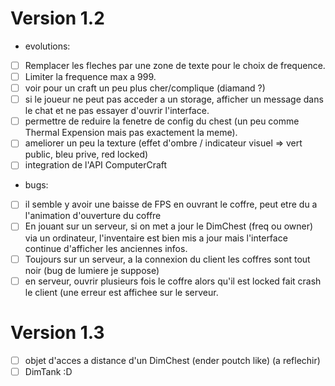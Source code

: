Version 1.2
===========

- evolutions:
- [ ] Remplacer les fleches par une zone de texte pour le choix de frequence.
- [ ] Limiter la frequence max a 999.
- [ ] voir pour un craft un peu plus cher/complique (diamand ?)
- [ ] si le joueur ne peut pas acceder a un storage, afficher un message dans le chat et ne pas essayer d'ouvrir l'interface.
- [ ] permettre de reduire la fenetre de config du chest (un peu comme Thermal Expension mais pas exactement la meme).
- [ ] ameliorer un peu la texture (effet d'ombre / indicateur visuel => vert public, bleu prive, red locked)
- [ ] integration de l'API ComputerCraft

- bugs:
- [ ] il semble y avoir une baisse de FPS en ouvrant le coffre, peut etre du a l'animation d'ouverture du coffre
- [ ] En jouant sur un serveur, si on met a jour le DimChest (freq ou owner) via un ordinateur, l'inventaire est bien mis a jour
mais l'interface continue d'afficher les anciennes infos.
- [ ] Toujours sur un serveur, a la connexion du client les coffres sont tout noir (bug de lumiere je suppose)
- [ ] en serveur, ouvrir plusieurs fois le coffre alors qu'il est locked fait crash le client (une erreur est affichee sur le serveur.

Version 1.3
===========

- [ ] objet d'acces a distance d'un DimChest (ender poutch like) (a reflechir)
- [ ] DimTank :D 
